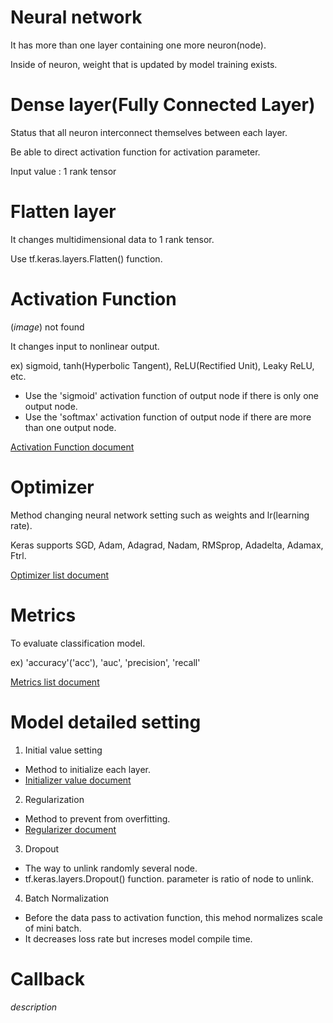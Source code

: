 # Neural network

It has more than one layer containing one more neuron(node).

Inside of neuron, weight that is updated by model training exists.

# Dense layer(Fully Connected Layer)

Status that all neuron interconnect themselves between each layer.

Be able to direct activation function for activation parameter.

Input value : 1 rank tensor

# Flatten layer

It changes multidimensional data to 1 rank tensor.

Use tf.keras.layers.Flatten() function.

# Activation Function

(_image_) not found

It changes input to nonlinear output.

ex) sigmoid, tanh(Hyperbolic Tangent), ReLU(Rectified Unit), Leaky ReLU, etc.
  - Use the 'sigmoid' activation function of output node if there is only one output node.
  - Use the 'softmax' activation function of output node if there are more than one output node.

[Activation Function document](https://www.tensorflow.org/api_docs/python/tf/keras/activations)

# Optimizer

Method changing neural network setting such as weights and lr(learning rate).

Keras supports SGD, Adam, Adagrad, Nadam, RMSprop, Adadelta, Adamax, Ftrl.

[Optimizer list document](https://www.tensorflow.org/api_docs/python/tf/keras/optimizers)

# Metrics

To evaluate classification model.

ex) 'accuracy'('acc'), 'auc', 'precision', 'recall'

[Metrics list document](https://www.tensorflow.org/api_docs/python/tf/keras/metrics)

# Model detailed setting
1. Initial value setting
  - Method to initialize each layer.
  - [Initializer value document](https://www.tensorflow.org/api_docs/python/tf/keras/initializers)

2. Regularization
  - Method to prevent from overfitting.
  - [Regularizer document](https://www.tensorflow.org/api_docs/python/tf/keras/regularizers)

3. Dropout
  - The way to unlink randomly several node.
  - tf.keras.layers.Dropout() function. parameter is ratio of node to unlink.

4. Batch Normalization
  - Before the data pass to activation function, this mehod normalizes scale of mini batch.
  - It decreases loss rate but increses model compile time.

# Callback

_description_
